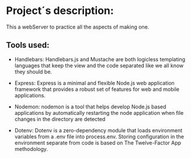 # Project´s description:

This a webServer to practice all the aspects of making one.

## Tools used:

* Handlebars: Handlebars.js and Mustache are both logicless templating languages that keep the view and the code separated like we all know they should be.

* Express: Express is a minimal and flexible Node.js web application framework that provides a robust set of features for web and mobile applications.

* Nodemon: nodemon is a tool that helps develop Node.js based applications by automatically restarting the node application when file changes in the directory are detected

* Dotenv: Dotenv is a zero-dependency module that loads environment variables from a .env file into process.env. Storing configuration in the environment separate from code is based on The Twelve-Factor App methodology.